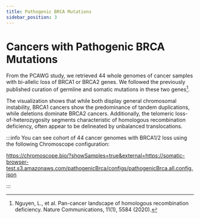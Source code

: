 ```yaml
---
title: Pathogenic BRCA Mutations
sidebar_position: 3
---
```


# Cancers with Pathogenic BRCA Mutations

From the PCAWG study, we retrieved 44 whole genomes of cancer samples with bi-allelic loss of BRCA1 or BRCA2 genes. We followed the previously published curation of germline and somatic mutations in these two genes[^1]. 

The visualization shows that while both display general chromosomal instability, BRCA1 cancers show the predominance of tandem duplications, while deletions dominate BRCA2 cancers. Additionally, the telomeric loss-of-heterozygosity segments characteristic of homologous recombination deficiency, often appear to be delineated by unbalanced translocations. 

:::info
You can see cohort of 44 cancer genomes with BRCA1/2 loss using the following Chromoscope configuration:

https://chromoscope.bio/?showSamples=true&external=https://somatic-browser-test.s3.amazonaws.com/pathogenicBrca/configs/pathogenicBrca.all.config.json

:::

[^1]: Nguyen, L., et al.  Pan-cancer landscape of homologous recombination deficiency. Nature Communications, 11(1), 5584 (2020).
